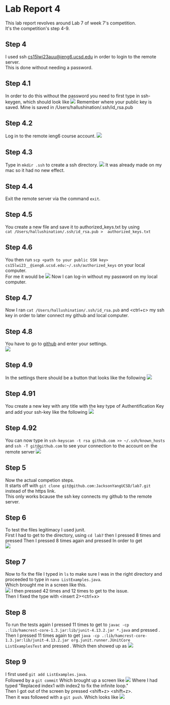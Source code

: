 # Lab Report 4
This lab report revolves around Lab 7 of week 7's competition.  
It's the competition's step 4-9.
## Step 4
I used ssh cs15lwi23auu@ieng6.ucsd.edu in order to login to the remote server.  
This is done without needing a password.  
## Step 4.1
In order to do this without the password you need to first type in ssh-keygen, which should look like
![](https://i.imgur.com/EAL5r9Q.png)
Remember where your public key is saved. Mine is saved in /Users/hallushination/.ssh/id_rsa.pub
## Step 4.2
Log in to the remote ieng6 course account.
![](https://i.imgur.com/yukijno.png)
## Step 4.3
Type in `mkdir .ssh` to create a ssh directory.
![](https://i.imgur.com/znn8B8t.png)
It was already made on my mac so it had no new effect.
## Step 4.4
Exit the remote server via the command `exit`.
## Step 4.5
You create a new file and save it to authorized_keys.txt by using  
`cat /Users/hallushination/.ssh/id_rsa.pub >  authorized_keys.txt`
## Step 4.6
You then run `scp <path to your public SSH key> cs15lwi23__@ieng6.ucsd.edu:~/.ssh/authorized_keys` on your local computer.  
For me it would be
![](https://i.imgur.com/3oP2B60.png)
Now I can log-in without my password on my local computer.
## Step 4.7
Now I ran `cat /Users/hallushination/.ssh/id_rsa.pub` and <ctrl+c> my ssh key in order to later connect my github and local computer. 
## Step 4.8
You have to go to [github](https://github.com) and enter your settings.  
![](https://i.imgur.com/nyMXco6.png)
## Step 4.9
In the settings there should be a button that looks like the following
![](https://i.imgur.com/uptC8PF.png)
## Step 4.91
You create a new key with any title with the key type of Authentification Key and add your ssh-key like the following
![](https://i.imgur.com/T4ky6t5.png)
## Step 4.92
You can now type in `ssh-keyscan -t rsa github.com >> ~/.ssh/known_hosts` and `ssh -T git@github.com` to see your connection to the account on the remote server
![](https://i.imgur.com/tsZKlLS.png)
## Step 5
Now the actual competion steps.  
It starts off with `git clone git@github.com:JacksonYangUCSD/lab7.git` instead of the https link.  
This only works bcause the ssh key connects my github to the remote server.
## Step 6
To test the files legitimacy I used junit.  
First I had to get to the directory, using `cd lab7` then 
I pressed <up> 8 times and pressed <enter>
Then I pressed <up> 8 times again and pressed <enter>
  In order to get  
  ![](https://i.imgur.com/KLJ5XzD.png)
## Step 7
  Now to fix the file I typed in `ls` to make sure I was in the right directory and proceeded to type in `nano ListExamples.java`.  
  Which brought me in a screen like this.  
  ![](https://i.imgur.com/BgUFaQK.png)
  I then pressed <down> 42 times and <right> 12 times to get to the issue.  
  Then I fixed the type with <delete><insert 2><ctrl+x><y><enter> 
## Step 8
  To run the tests again I pressed <up> 11 times to get to `javac -cp .:lib/hamcrest-core-1.3.jar:lib/junit-4.13.2.jar *.java` and pressed <enter>.  
  Then I pressed <up> 11 times again to get `java -cp .:lib/hamcrest-core-1.3.jar:lib/junit-4.13.2.jar org.junit.runner.JUnitCore ListExamplesTest` 
  and pressed <enter>. Which then showed up as
  ![](https://i.imgur.com/ZTCKgyy.png)
 ## Step 9
  I first used `git add ListExamples.java`.  
  Followed by a `git commit`
  Which brought up a screen like ![](https://i.imgur.com/JsY5bmV.png)
  Where I had typed "Replaced index1 with index2 to fix the infinite loop."  
  Then I got out of the screen by pressed <shift+z> <shift+z>.  
  Then it was followed with a `git push`.  Which looks like
  ![](https://i.imgur.com/5aOc7Be.png)
  
  

